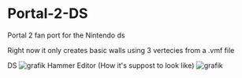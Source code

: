 # Portal-2-DS
Portal 2 fan port for the Nintendo ds

Right now it only creates basic walls using 3 vertecies from a .vmf file

DS
![grafik](https://user-images.githubusercontent.com/45313228/219500430-da4b451e-2ff7-4480-ae03-505d1cc393de.png)
Hammer Editor (How it's suppost to look like)
![grafik](https://user-images.githubusercontent.com/45313228/219500441-011ee88b-9470-45a1-ba7b-2a4d5e5ecd2b.png)
